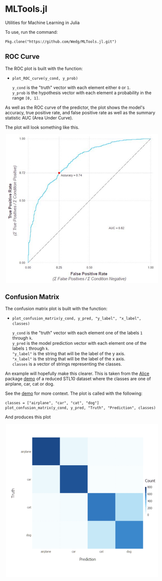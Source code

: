 # MLTools.jl
Utilities for Machine Learning in Julia

To use, run the command:
```jlcon
Pkg.clone("https://github.com/Wedg/MLTools.jl.git")
```

## ROC Curve
The ROC plot is built with the function:    
- `plot_ROC_curve(y_cond, y_prob)`

  `y_cond` is the "truth" vector with each element either `0` or `1`.  
  `y_prob` is the hypothesis vector with each element a probability in the range `[0, 1]`.
  
As well as the ROC curve of the predictor, the plot shows the model's accuracy, true positive rate, and false positive rate as well as the summary statistic AUC (Area Under Curve).

The plot will look something like this.

<p align="center">
  <img src="demo/roc1.png" width="500"/>
</p>
  
  
## Confusion Matrix
The confusion matrix plot is built with the function:    
- `plot_confusion_matrix(y_cond, y_pred, "y_label", "x_label", classes)`

  `y_cond` is the "truth" vector with each element one of the labels `1` through `k`.  
  `y_pred` is the model prediction vector with each element one of the labels `1` through `k`.  
  `"y_label"` is the string that will be the label of the y axis.  
  `"x_label"` is the string that will be the label of the x axis.  
  `classes` is a vector of strings representing the classes.
  
An example will hopefully make this clearer. This is taken from the [Alice](https://github.com/Wedg/Alice.jl) package [demo](http://htmlpreview.github.io/?https://github.com/Wedg/Alice.jl/blob/master/demo/stl10/Demo_STL10_B_Convolution_and_Pooling.html) of a reduced STL10 dataset where the classes are one of airplane, car, cat or dog.

See the [demo](http://htmlpreview.github.io/?https://github.com/Wedg/Alice.jl/blob/master/demo/stl10/Demo_STL10_B_Convolution_and_Pooling.html) for more context. The plot is called with the following:
```jlcon
classes = ["airplane", "car", "cat", "dog"]
plot_confusion_matrix(y_cond, y_pred, "Truth", "Prediction", classes)
```

And produces this plot

<p align="center">
  <img src="demo/cmp.png" width="500"/>
</p>
